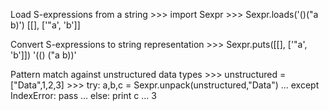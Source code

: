 Load S-expressions from a string
    >>> import Sexpr
    >>> Sexpr.loads('()("a b)')
    [[], ['"a', 'b']]


Convert S-expressions to string representation
    >>> Sexpr.puts([[], ['"a', 'b']])
    '(() ("a b))'


Pattern match against unstructured data types
    >>> unstructured = ["Data",1,2,3]
    >>> try: a,b,c = Sexpr.unpack(unstructured,"Data")
    ... except IndexError: pass
    ... else: print c
    ... 
    3
